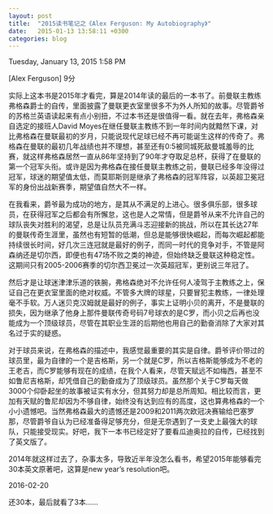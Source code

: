 ```yaml
---
layout: post
title:  "2015读书笔记之《Alex Ferguson: My Autobiography》"
date:   2015-01-13 13:58:11 +0300
categories: blog
---
```

Tuesday, January 13, 2015 1:58 PM

[Alex Ferguson]<My Autobiography> 9分

实际上这本书是2015年才看完，算是2014年读的最后的一本书了。前曼联主教练弗格森爵士的自传，里面披露了曼联更衣室里很多不为外人所知的故事。尽管爵爷的苏格兰英语读起来有点小别扭，不过本书还是很值得一看。就在去年，弗格森亲自选定的接班人David Moyes在继任曼联主教练不到一年时间内就黯然下课，对比弗格森在曼联最初的岁月，只能说现代足球已经不再可能诞生这样的传奇了。弗格森在曼联的最初几年战绩也并不理想，甚至还有0:5被同城死敌曼城羞辱的比赛，就这样弗格森居然一直从86年坚持到了90年才夺取足总杯，获得了在曼联的第一个冠军头衔。或许是因为弗格森在接任曼联主教练之前，曼联已经多年没得过冠军，球迷的期望值太低，而莫耶斯则是继承了弗格森的冠军阵容，以英超卫冕冠军的身份出战新赛季，期望值自然大不一样。

在我看来，爵爷最为成功的地方，是其从不满足的上进心。很多俱乐部，很多球员，在获得冠军之后都会有所懈怠，这也是人之常情，但是爵爷从来不允许自己的球队丧失对胜利的渴望，总是让队员充满斗志迎接新的挑战，所以在其长达27年的曼联传奇生涯里，虽然也有短暂的低潮，但总是能够很快崛起，而每次崛起都能持续很长时间，好几次三连冠就是最好的例子，而同一时代的竞争对手，不管是阿森纳还是切尔西，即便也有47场不败之类的神迹，但始终缺乏曼联这种稳定性。这期间只有2005-2006赛季的切尔西卫冕过一次英超冠军，更别说三年冠了。

然后才是让球迷津津乐道的铁腕，弗格森绝对不允许任何人凌驾于主教练之上，保证自己在更衣室里面的绝对权威。不管多大牌的球星，只要冒犯主教练，一律处理毫不手软。万人迷贝克汉姆就是最好的例子，事实上证明小贝的离开，不是曼联的损失，因为继承了他身上那件曼联传奇号码7号球衣的是C罗，而小贝之后再也没能成为一个顶级球员，尽管在其职业生涯的后期他也用自己的勤奋消除了大家对其名过于实的疑惑。

对于球员来说，在弗格森的描述中，我感觉最重要的其实是自律。爵爷评价带过的球员里，最为自律的一个是吉格斯，另一个就是C罗，所以吉格斯能够成为不老的王老吉，而C罗能够有现在的成绩，在我个人看来，尽管天赋远不如梅西，甚至不如鲁尼吉格斯，却凭借自己的勤奋成为了顶级球员。虽然那个关于C罗每天做3000个仰卧起坐的故事被证实有水分，但其努力却是总所周知。相比较而言，更加有天赋的鲁尼却因为不够自律，始终没有达到应有的高度，这也算弗格森的一个小小遗憾吧。当然弗格森最大的遗憾还是2009和2011两次欧冠决赛输给巴塞罗那，尽管爵爷自认为已经准备得足够充分，但是无奈遇到了一支史上最强大的球队，只能接受现实。好吧，我下一本书已经定好了要看瓜迪奥拉的自传，已经找到了英文版了。

2014年就这样过去了，杂事太多，导致近半年没怎么看书，希望2015年能够看完30本英文原著吧，这算是new year’s resolution吧。

2016-02-20

还30本，最后就看了3本……
